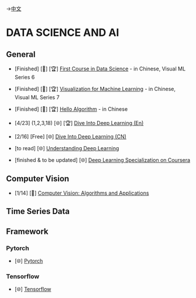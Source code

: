 ->[中文](/SKILLSETS/AI/ai-cn.md)

# DATA SCIENCE AND AI
## General
- [Finished] [📗] [🏆] [First Course in Data Science](https://github.com/Visualize-ML/Book6_First-Course-in-Data-Science) - in Chinese, Visual ML Series 6

- [Finished] [📗] [🏆] [Visualization for Machine Learning](https://github.com/Visualize-ML/Book7_Visualizations-for-Machine-Learning) - in Chinese, Visual ML Series 7

- [Finished] [📗] [🏆] [Hello Algorithm](https://www.hello-algo.com/) - in Chinese

- [4/23] (1,2,3,18) [🌐] [🏆] [Dive Into Deep Learning (En)](https://d2l.ai/)

- [2/16] [Free] [🌐] [Dive Into Deep Learning (CN)](https://zh.d2l.ai/)

- [to read] [🌐] [Understanding Deep Learning](https://udlbook.github.io/udlbook/)

- [finished & to be updated] [🌐] [Deep Learning Specialization on Coursera](https://www.coursera.org/specializations/deep-learning)

## Computer Vision
- [1/14] [📗] [Computer Vision: Algorithms and Applications](https://szeliski.org/Book/)

## Time Series Data

## Framework
### Pytorch
- [🌐] [Pytorch](https://pytorch.org/)

### Tensorflow
- [🌐] [Tensorflow](https://www.tensorflow.org/)